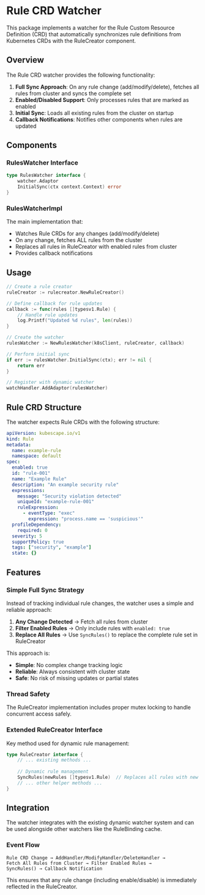 # Rule CRD Watcher

This package implements a watcher for the Rule Custom Resource Definition (CRD) that automatically synchronizes rule definitions from Kubernetes CRDs with the RuleCreator component.

## Overview

The Rule CRD watcher provides the following functionality:

1. **Full Sync Approach**: On any rule change (add/modify/delete), fetches all rules from cluster and syncs the complete set
2. **Enabled/Disabled Support**: Only processes rules that are marked as enabled
3. **Initial Sync**: Loads all existing rules from the cluster on startup
4. **Callback Notifications**: Notifies other components when rules are updated

## Components

### RulesWatcher Interface

```go
type RulesWatcher interface {
    watcher.Adaptor
    InitialSync(ctx context.Context) error
}
```

### RulesWatcherImpl

The main implementation that:
- Watches Rule CRDs for any changes (add/modify/delete)
- On any change, fetches ALL rules from the cluster
- Replaces all rules in RuleCreator with enabled rules from cluster
- Provides callback notifications

## Usage

```go
// Create a rule creator
ruleCreator := rulecreator.NewRuleCreator()

// Define callback for rule updates
callback := func(rules []typesv1.Rule) {
    // Handle rule updates
    log.Printf("Updated %d rules", len(rules))
}

// Create the watcher
rulesWatcher := NewRulesWatcher(k8sClient, ruleCreator, callback)

// Perform initial sync
if err := rulesWatcher.InitialSync(ctx); err != nil {
    return err
}

// Register with dynamic watcher
watchHandler.AddAdaptor(rulesWatcher)
```

## Rule CRD Structure

The watcher expects Rule CRDs with the following structure:

```yaml
apiVersion: kubescape.io/v1
kind: Rule
metadata:
  name: example-rule
  namespace: default
spec:
  enabled: true
  id: "rule-001" 
  name: "Example Rule"
  description: "An example security rule"
  expressions:
    message: "Security violation detected"
    uniqueId: "example-rule-001"
    ruleExpression:
      - eventType: "exec"
        expression: "process.name == 'suspicious'"
  profileDependency:
    required: 0
  severity: 5
  supportPolicy: true
  tags: ["security", "example"]
  state: {}
```

## Features

### Simple Full Sync Strategy

Instead of tracking individual rule changes, the watcher uses a simple and reliable approach:

1. **Any Change Detected** → Fetch all rules from cluster
2. **Filter Enabled Rules** → Only include rules with `enabled: true`
3. **Replace All Rules** → Use `SyncRules()` to replace the complete rule set in RuleCreator

This approach is:
- **Simple**: No complex change tracking logic
- **Reliable**: Always consistent with cluster state
- **Safe**: No risk of missing updates or partial states

### Thread Safety

The RuleCreator implementation includes proper mutex locking to handle concurrent access safely.

### Extended RuleCreator Interface

Key method used for dynamic rule management:

```go
type RuleCreator interface {
    // ... existing methods ...
    
    // Dynamic rule management
    SyncRules(newRules []typesv1.Rule)  // Replaces all rules with new set
    // ... other helper methods ...
}
```

## Integration

The watcher integrates with the existing dynamic watcher system and can be used alongside other watchers like the RuleBinding cache.

### Event Flow

```
Rule CRD Change → AddHandler/ModifyHandler/DeleteHandler → 
Fetch All Rules from Cluster → Filter Enabled Rules → 
SyncRules() → Callback Notification
```

This ensures that any rule change (including enable/disable) is immediately reflected in the RuleCreator. 